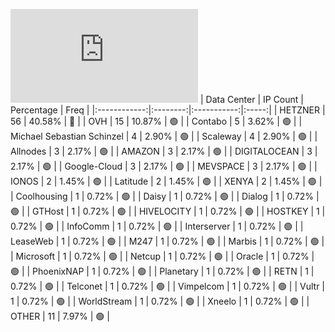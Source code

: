 ![Diagramm](https://github.com/111STAVR111/props/blob/main/Celestia/Testnet/Decentralization/1/README.md)
| Data Center | IP Count | Percentage | Freq |
|:------------:|:--------:|:-----------:|:-----:|
| HETZNER | 56 | 40.58% | 🔴 |
| OVH | 15 | 10.87% | 🟢 |
| Contabo | 5 | 3.62% | 🟢 |
| Michael Sebastian Schinzel | 4 | 2.90% | 🟢 |
| Scaleway | 4 | 2.90% | 🟢 |
| Allnodes | 3 | 2.17% | 🟢 |
| AMAZON | 3 | 2.17% | 🟢 |
| DIGITALOCEAN | 3 | 2.17% | 🟢 |
| Google-Cloud | 3 | 2.17% | 🟢 |
| MEVSPACE | 3 | 2.17% | 🟢 |
| IONOS | 2 | 1.45% | 🟢 |
| Latitude | 2 | 1.45% | 🟢 |
| XENYA | 2 | 1.45% | 🟢 |
| Coolhousing | 1 | 0.72% | 🟢 |
| Daisy | 1 | 0.72% | 🟢 |
| Dialog | 1 | 0.72% | 🟢 |
| GTHost | 1 | 0.72% | 🟢 |
| HIVELOCITY | 1 | 0.72% | 🟢 |
| HOSTKEY | 1 | 0.72% | 🟢 |
| InfoComm | 1 | 0.72% | 🟢 |
| Interserver | 1 | 0.72% | 🟢 |
| LeaseWeb | 1 | 0.72% | 🟢 |
| M247 | 1 | 0.72% | 🟢 |
| Marbis | 1 | 0.72% | 🟢 |
| Microsoft | 1 | 0.72% | 🟢 |
| Netcup | 1 | 0.72% | 🟢 |
| Oracle | 1 | 0.72% | 🟢 |
| PhoenixNAP | 1 | 0.72% | 🟢 |
| Planetary | 1 | 0.72% | 🟢 |
| RETN | 1 | 0.72% | 🟢 |
| Telconet | 1 | 0.72% | 🟢 |
| Vimpelcom | 1 | 0.72% | 🟢 |
| Vultr | 1 | 0.72% | 🟢 |
| WorldStream | 1 | 0.72% | 🟢 |
| Xneelo | 1 | 0.72% | 🟢 |
| OTHER | 11 | 7.97% | 🟢 |